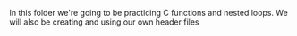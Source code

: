 In this folder we're going to be practicing C functions and nested loops.
We will also be creating and using our own header files
